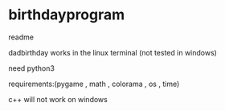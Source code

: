# birthdayprogram



readme

dadbirthday works in the linux terminal (not tested in windows)

need python3

requirements:(pygame , math , colorama , os , time)

c++ will not work on windows
